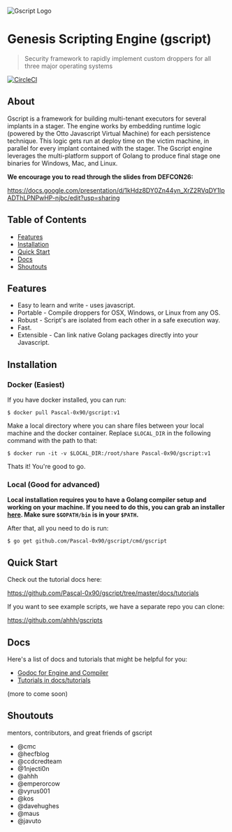 ![Gscript Logo](https://i.imgur.com/16lZGrA.png)

# Genesis Scripting Engine (gscript)

> Security framework to rapidly implement custom droppers for all three major operating systems



[![CircleCI](https://circleci.com/gh/Pascal-0x90/gscript/tree/master.svg?style=svg)](https://circleci.com/gh/Pascal-0x90/gscript/tree/master)

## About

Gscript is a framework for building multi-tenant executors for several implants in a stager. The engine works by embedding runtime logic (powered by the Otto Javascript Virtual Machine) for each persistence technique. This logic gets run at deploy time on the victim machine, in parallel for every implant contained with the stager. The Gscript engine leverages the multi-platform support of Golang to produce final stage one binaries for Windows, Mac, and Linux. 

**We encourage you to read through the slides from DEFCON26:**

https://docs.google.com/presentation/d/1kHdz8DY0Zn44yn_XrZ2RVqDY1lpADThLPNPwHP-njbc/edit?usp=sharing


## Table of Contents

- [Features](#features)
- [Installation](#installation)
- [Quick Start](#quick-start)
- [Docs](#docs)
- [Shoutouts](#shoutouts)

## Features

- Easy to learn and write - uses javascript.
- Portable - Compile droppers for OSX, Windows, or Linux from any OS.
- Robust - Script's are isolated from each other in a safe execution way.
- Fast.
- Extensible - Can link native Golang packages directly into your Javascript.

## Installation

### Docker (Easiest)

If you have docker installed, you can run:

```
$ docker pull Pascal-0x90/gscript:v1
```

Make a local directory where you can share files between your local machine and the docker container. Replace `$LOCAL_DIR` in the following command with the path to that:

```
$ docker run -it -v $LOCAL_DIR:/root/share Pascal-0x90/gscript:v1
```

Thats it! You're good to go.


### Local (Good for advanced)

**Local installation requires you to have a Golang compiler setup and working on your machine. If you need to do this, you can grab an installer [here](https://golang.org/dl/). Make sure `$GOPATH/bin` is in your `$PATH`.**


After that, all you need to do is run:

```
$ go get github.com/Pascal-0x90/gscript/cmd/gscript
```

## Quick Start

Check out the tutorial docs here:

https://github.com/Pascal-0x90/gscript/tree/master/docs/tutorials

If you want to see example scripts, we have a separate repo you can clone:

https://github.com/ahhh/gscripts

## Docs

Here's a list of docs and tutorials that might be helpful for you:

 - [Godoc for Engine and Compiler](https://godoc.org/github.com/Pascal-0x90/gscript)
 - [Tutorials in docs/tutorials](https://github.com/Pascal-0x90/gscript/tree/master/docs/tutorials)
 
(more to come soon)

## Shoutouts

mentors, contributors, and great friends of gscript

- @cmc
- @hecfblog
- @ccdcredteam
- @1njecti0n
- @ahhh
- @emperorcow
- @vyrus001
- @kos
- @davehughes
- @maus
- @javuto


